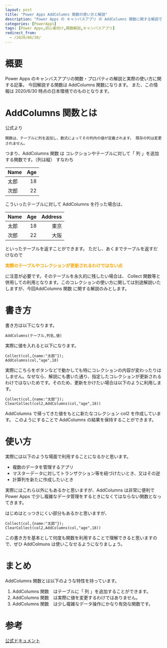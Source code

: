 ```yaml
---
layout: post
title: "Power Apps AddColumns 関数の使い方と解説"
description: "Power Apps の キャンバスアプリ の AddColumns 関数に関する解説です。この記事を読むことで AddColumns の使い方をマスターすることができます。AddColumns は コレクションに対して新しいカラム（列）を追加することができます。 "
categories: [PowerApps]
tags: [Power Apps,初心者向け,関数解説,キャンバスアプリ]
redirect_from:
  - /2020/06/30/
---
```


#  概要

Power Apps のキャンバスアプリの関数・プロパティの解説と実際の使い方に関する記事。
今回解説する関数は AddColumns 関数になります。
また、この情報は 2020/6/30 時点の日本環境でのものとなります。

# AddColumns 関数とは

公式より
```
関数は、テーブルに列を追加し、数式によってその列内の値が定義されます。 既存の列は変更されません。
```

つまり、AddColumns 関数 は コレクションやテーブルに対して「 列 」を追加する関数です。（列は縦）
すなわち

|Name | Age | 
|:-----------------|------------------:|
| 太郎             |              18 |
| 次郎           |            22 | 

こういったテーブルに対して AddColumns を行った場合は、


|Name | Age | Address | 
|:-----------------|------------------:|------------------:|
| 太郎             |              18 |東京|
| 次郎           |            22 | 大阪|

といったテーブルを返すことができます。
ただし、あくまでテーブルを返すだけなので 

<span style="color:orange">**実際のテーブルやコレクションが更新されるわけではない点**</span>

に注意が必要です。そのテーブルを永久的に残したい場合は、 Collect 関数等と併用しての利用となります。このコレクションの使い方に関しては別途解説いたしますが、今回AddColumns 関数 に関する解説のみとします。

# 書き方
書き方は以下になります。

```
AddColumns(テーブル,列名,値)
```

実際に値を入れると以下になります。

```
Collect(col,{name:"太郎"});
AddColumns(col,"age",18)
```

実際にこちらをボタンなどで動かしても特にコレクションの内容が変わったりはしません。なぜなら、解説にも書いた通り、指定したコレクションが更新されるわけではないためです。そのため、更新をかけたい場合は以下のように利用します。
<br/>

```
Collect(col,{name:"太郎"});
ClearCollect(col2,AddColumns(col,"age",18))
```
AddColumns で帰ってきた値をもとに新たなコレクション col2 を作成しています。
このようにすることで AddColumns の結果を保持することができます。

# 使い方

実際には以下のような場面で利用することになるかと思います。

- 複数のデータを管理するアプリ
- マスターデータに対してトランザクション等を紐づけたいとき、又はその逆
- 計算列を新たに作成したいとき

実際にはこれら以外にもあるかと思いますが、AddColumns は非常に便利で Power Apps で少し複雑なデータ管理をするときになくてはならない関数となってきます。

はじめはとっつきにくい部分もあるかと思いますが、

```
Collect(col,{name:"太郎"});
ClearCollect(col2,AddColumns(col,"age",18))
```

この書き方を基本として何度も関数を利用することで理解できると思いますので、ぜひ AddColmuns は使いこなせるようになりましょう。

# まとめ

AddColumns 関数とは以下のような特性を持っています。

1. AddColumns 関数　はテーブルに「 列 」を追加することができます。
2. AddColumns 関数　は実際に値を変更するわけではありません。
3. AddColumns 関数　は少し複雑なデータ操作にかなり有効な関数です。



# 参考
[公式ドキュメント](https://docs.microsoft.com/ja-jp/powerapps/maker/canvas-apps/functions/function-table-shaping)
